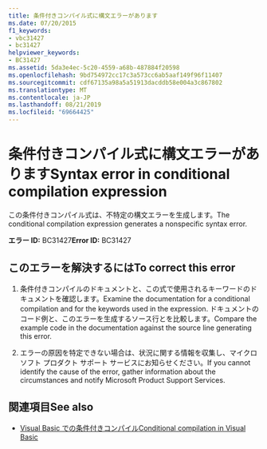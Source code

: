```yaml
---
title: 条件付きコンパイル式に構文エラーがあります
ms.date: 07/20/2015
f1_keywords:
- vbc31427
- bc31427
helpviewer_keywords:
- BC31427
ms.assetid: 5da3e4ec-5c20-4559-a68b-487884f20598
ms.openlocfilehash: 9bd754972cc17c3a573cc6ab5aaf149f96f11407
ms.sourcegitcommit: cdf67135a98a5a51913dacddb58e004a3c867802
ms.translationtype: MT
ms.contentlocale: ja-JP
ms.lasthandoff: 08/21/2019
ms.locfileid: "69664425"
---
```

# <a name="syntax-error-in-conditional-compilation-expression"></a><span data-ttu-id="200cc-102">条件付きコンパイル式に構文エラーがあります</span><span class="sxs-lookup"><span data-stu-id="200cc-102">Syntax error in conditional compilation expression</span></span>
<span data-ttu-id="200cc-103">この条件付きコンパイル式は、不特定の構文エラーを生成します。</span><span class="sxs-lookup"><span data-stu-id="200cc-103">The conditional compilation expression generates a nonspecific syntax error.</span></span>  
  
 <span data-ttu-id="200cc-104">**エラー ID:** BC31427</span><span class="sxs-lookup"><span data-stu-id="200cc-104">**Error ID:** BC31427</span></span>  
  
## <a name="to-correct-this-error"></a><span data-ttu-id="200cc-105">このエラーを解決するには</span><span class="sxs-lookup"><span data-stu-id="200cc-105">To correct this error</span></span>  
  
1. <span data-ttu-id="200cc-106">条件付きコンパイルのドキュメントと、この式で使用されるキーワードのドキュメントを確認します。</span><span class="sxs-lookup"><span data-stu-id="200cc-106">Examine the documentation for a conditional compilation and for the keywords used in the expression.</span></span> <span data-ttu-id="200cc-107">ドキュメントのコード例と、このエラーを生成するソース行とを比較します。</span><span class="sxs-lookup"><span data-stu-id="200cc-107">Compare the example code in the documentation against the source line generating this error.</span></span>  
  
2. <span data-ttu-id="200cc-108">エラーの原因を特定できない場合は、状況に関する情報を収集し、マイクロソフト プロダクト サポート サービスにお知らせください。</span><span class="sxs-lookup"><span data-stu-id="200cc-108">If you cannot identify the cause of the error, gather information about the circumstances and notify Microsoft Product Support Services.</span></span>  
  
## <a name="see-also"></a><span data-ttu-id="200cc-109">関連項目</span><span class="sxs-lookup"><span data-stu-id="200cc-109">See also</span></span>

- [<span data-ttu-id="200cc-110">Visual Basic での条件付きコンパイル</span><span class="sxs-lookup"><span data-stu-id="200cc-110">Conditional compilation in Visual Basic</span></span>](../programming-guide/program-structure/conditional-compilation.md)
